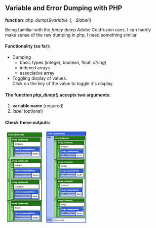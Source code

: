 ## Variable and Error Dumping with PHP

**function**: php_dump(_$variable_[, _$label_])

Being familiar with the _fancy_ dump Adobe Coldfusion uses, I can hardly make sense of the raw dumping in php; I need something similar.

#### Functionality (so far):  
* Dumping
	* basic types (integer, boolean, float, _string_)
	* indexed arrays 
	* associative array
* Toggling display of values.  
	Click on the key of the value to toggle it's display.


#### The function **_php_dump()_** accepts two arguments: 
1. **variable name** (required)
2. _label_ (optional)


#### Check these outputs:  
<img src="assets/img/dump_1.png" height="300px" /><img src="assets/img/dump_2.png" height="300px" />
